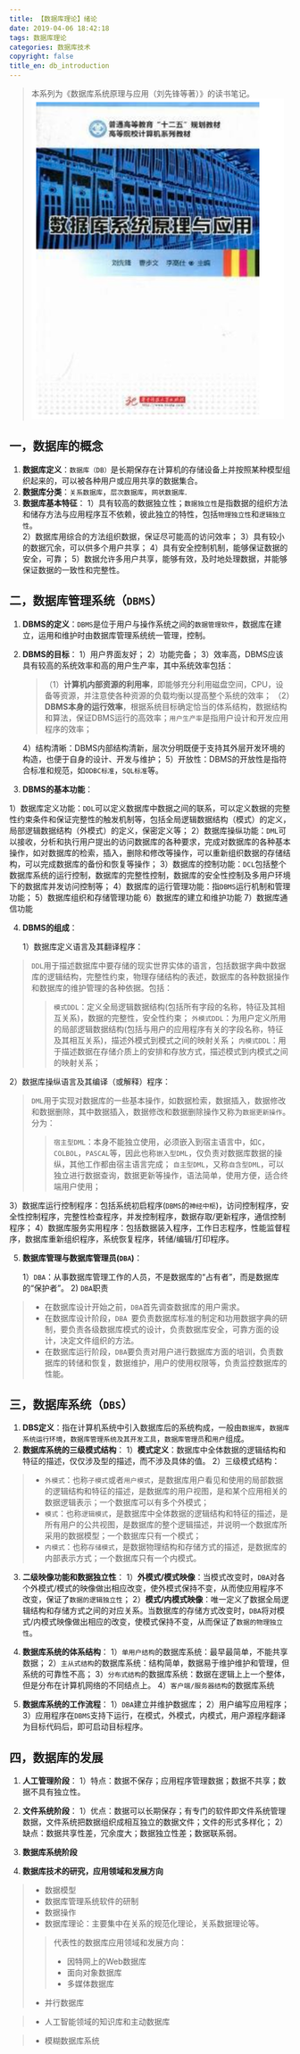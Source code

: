 ```yaml
---
title: 【数据库理论】绪论
date: 2019-04-06 18:42:18
tags: 数据库理论
categories: 数据库技术
copyright: false
title_en: db_introduction
---
```


> 本系列为《数据库系统原理与应用（刘先锋等著）》的读书笔记。
![数据库系统与应用](/images/db_book.png)

## 一，数据库的概念
1. **数据库定义**：`数据库（DB）`是长期保存在计算机的存储设备上并按照某种模型组织起来的，可以被各种用户或应用共享的数据集合。
2. **数据库分类**：`关系数据库`，`层次数据库`，`网状数据库`.
3. **数据库基本特征**：
 1）具有较高的数据独立性；`数据独立性`是指数据的组织方法和储存方法与应用程序互不依赖，彼此独立的特性，包括`物理独立性`和`逻辑独立性`。    
 2）数据库用综合的方法组织数据，保证尽可能高的访问效率；
 3）具有较小的数据冗余，可以供多个用户共享；
 4）具有安全控制机制，能够保证数据的安全，可靠；
 5）数据允许多用户共享，能够有效，及时地处理数据，并能够保证数据的一致性和完整性。

## 二，数据库管理系统（`DBMS`）
1. **DBMS的定义**：`DBMS`是位于用户与操作系统之间的`数据管理软件`，数据库在建立，运用和维护时由数据库管理系统统一管理，控制。

2. **DBMS的目标**：
    1）用户界面友好；
    2）功能完备；
    3）效率高，DBMS应该具有较高的系统效率和高的用户生产率，其中系统效率包括：
   
   >（1）**计算机内部资源的利用率**，即能够充分利用磁盘空间，CPU，设备等资源，并注意使各种资源的负载均衡以提高整个系统的效率；
   >（2）**DBMS本身的运行效率**，根据系统目标确定恰当的体系结构，数据结构和算法，保证DBMS运行的高效率；`用户生产率`是指用户设计和开发应用程序的效率；

    4）结构清晰：DBMS内部结构清新，层次分明既便于支持其外层开发环境的构造，也便于自身的设计、开发与维护；
    5）开放性：DBMS的开放性是指符合标准和规范，如`ODBC标准`，`SQL标准`等。

3. **DBMS的基本功能**：
  
  1）数据库定义功能：`DDL`可以定义数据库中数据之间的联系，可以定义数据的完整性约束条件和保证完整性的触发机制等，包括全局逻辑数据结构（模式）的定义，局部逻辑数据结构（外模式）的定义，保密定义等；
  2）数据库操纵功能：`DML`可以接收，分析和执行用户提出的访问数据库的各种要求，完成对数据库的各种基本操作，如对数据库的检索，插入，删除和修改等操作，可以重新组织数据的存储结构，可以完成数据库的备份和恢复等操作；
  3）数据库的控制功能：`DCL`包括整个数据库系统的运行控制，数据库的完整性控制，数据库的安全性控制及多用户环境下的数据库并发访问控制等；
  4）数据库的运行管理功能：指`DBMS`运行机制和管理功能；
  5）数据库组织和存储管理功能
  6）数据库的建立和维护功能
  7）数据库通信功能

4. **DBMS的组成**：
  
    1）数据库定义语言及其翻译程序：

>  `DDL`用于描述数据库中要存储的现实世界实体的语言，包括数据字典中数据库的逻辑结构，完整性约束，物理存储结构的表述，数据库的各种数据操作和数据库的维护管理的各种依据。包括：
>>  `模式DDL`：定义全局逻辑数据结构(包括所有字段的名称，特征及其相互关系)，数据的完整性，安全性约束；
>> `外模式DDL`：为用户定义所用的局部逻辑数据结构(包括与用户的应用程序有关的字段名称，特征及其相互关系)，描述外模式到模式之间的映射关系；
>> `内模式DDL`：用于描述数据在存储介质上的安排和存放方式，描述模式到内模式之间的映射关系；

   2）数据库操纵语言及其编译（或解释）程序：

   > `DML`用于实现对数据库的一些基本操作，如数据检索，数据插入，数据修改和数据删除，其中数据插入，数据修改和数据删除操作又称为`数据更新操作`。分为：
   >> `宿主型DML`：本身不能独立使用，必须嵌入到宿主语言中，如`C`，`COLBOL`，`PASCAL`等，因此也称`嵌入型DML`，仅负责对数据库数据的操纵，其他工作都由宿主语言完成；
   >> `自主型DML`，又称`自含型DML`，可以独立进行数据查询，数据更新等操作，语法简单，使用方便，适合终端用户使用；

   3）数据库运行控制程序：包括系统初启程序(`DBMS`的`神经中枢`)，访问控制程序，安全性控制程序，完整性检查程序，并发控制程序，数据存取/更新程序，通信控制程序；
   4）数据库服务实用程序：包括数据装入程序，工作日志程序，性能监督程序，数据库重新组织程序，系统恢复程序，转储/编辑/打印程序。

5. **数据库管理与数据库管理员(`DBA`)**：

  	1）`DBA`：从事数据库管理工作的人员，不是数据库的“占有者”，而是数据库的“保护者”。
  	2)  `DBA`职责

  > - 在数据库设计开始之前，`DBA`首先调查数据库的用户需求。
  > - 在数据库设计阶段，`DBA	`要负责数据库标准的制定和功用数据字典的研制，要负责各级数据库模式的设计，负责数据库安全，可靠方面的设计，决定文件组织的方法。
  > - 在数据库运行阶段，`DBA`要负责对用户进行数据库方面的培训，负责数据库的转储和恢复，数据维护，用户的使用权限等，负责监控数据库的性能。


## 三，数据库系统（`DBS`）    

1. **DBS定义**：指在计算机系统中引入数据库后的系统构成，一般由`数据库`，`数据库系统运行环境`，`数据库管理系统及其开发工具`，`数据库管理员`和`用户`组成。
2. **数据库系统的三级模式结构**：
    1）**模式定义**：数据库中全体数据的逻辑结构和特征的描述，仅仅涉及型的描述，而不涉及具体的值。
    2）三级模式结构：
> -  `外模式`：也称`子模式`或者`用户模式`，是数据库用户看见和使用的局部数据的逻辑结构和特征的描述，是数据库的用户视图，是和某个应用相关的数据逻辑表示；一个数据库可以有多个外模式；
> -  `模式`：也称`逻辑模式`，是数据库中全体数据的逻辑结构和特征的描述，是所有用户的公共视图，是数据库的整个逻辑描述，并说明一个数据库所采用的数据模型；一个数据库只有一个模式；
> - `内模式`：也称`存储模式`，是数据物理结构和存储方式的描述，是数据库的内部表示方式；一个数据库只有一个内模式。

3. **二级映像功能和数据独立性**：
     1）**外模式/模式映像**：当模式改变时，`DBA`对各个外模式/模式的映像做出相应改变，使外模式保持不变，从而使应用程序不改变，保证了`数据的逻辑独立性`；
     2）**模式/内模式映像**：唯一定义了数据全局逻辑结构和存储方式之间的对应关系。当数据库的存储方式改变时，`DBA`将对模式/内模式映像做出相应的改变，使模式保持不变，从而保证了`数据的物理独立性`。

4. **数据库系统的体系结构**：
    1）`单用户结构`的数据库系统：最早最简单，不能共享数据；
    2）`主从式结构`的数据库系统：结构简单，数据易于维护维护和管理，但系统的可靠性不高；
    3）`分布式结构`的数据库系统：数据在逻辑上上一个整体，但是分布在计算机网络的不同结点上。
    4）`客户端/服务器结构`的数据库系统

5. **数据库系统的工作流程**：
    1）`DBA`建立并维护数据库；
    2）用户编写应用程序；
    3）应用程序在`DBMS`支持下运行，在模式，外模式，内模式，用户源程序翻译为目标代码后，即可启动目标程序。

## 四，数据库的发展

1. **人工管理阶段**：
    1）特点：数据不保存；应用程序管理数据；数据不共享；数据不具有独立性。

2. **文件系统阶段**：
    1）优点：数据可以长期保存；有专门的软件即文件系统管理数据，文件系统把数据组织成相互独立的数据文件；文件的形式多样化；
    2）缺点：数据共享性差，冗余度大；数据独立性差；数据联系弱。

3. **数据库系统阶段**

4. **数据库技术的研究，应用领域和发展方向**

> - 数据模型
> - 数据库管理系统软件的研制
> - 数据操作
> - 数据库理论：主要集中在关系的规范化理论，关系数据理论等。
>> 代表性的数据库应用领域和发展方向：
>> - 因特网上的Web数据库
>> - 面向对象数据库
>> - 多媒体数据库
> - 并行数据库

> - 人工智能领域的知识库和主动数据库

> - 模糊数据库系统
